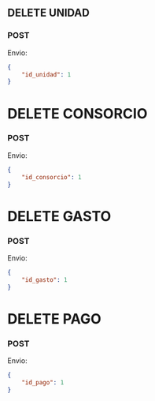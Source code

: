 ##  DELETE UNIDAD
### POST

Envio: 
```json
{
    "id_unidad": 1
}
```
# DELETE CONSORCIO
### POST

Envio: 
```json
{
    "id_consorcio": 1
}
```

# DELETE GASTO
### POST

Envio: 
```json
{
    "id_gasto": 1
}
```

# DELETE PAGO
### POST

Envio:
```json
{
    "id_pago": 1
}
```

